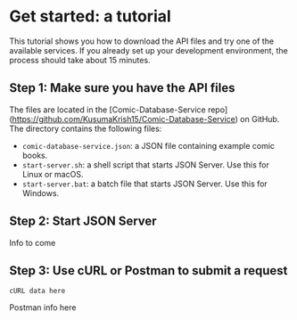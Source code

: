 # Get started: a tutorial
This tutorial shows you how to download the API files and try one of the available services. If you already set up your development environment, the process should take about 15 minutes.

## Step 1: Make sure you have the API files
The files are located in the [Comic-Database-Service repo] (https://github.com/KusumaKrish15/Comic-Database-Service) on GitHub. The directory contains the following files:

- `comic-database-service.json`: a JSON file containing example comic books.
- `start-server.sh`: a shell script that starts JSON Server. Use this for Linux or macOS.
- `start-server.bat`: a batch file that starts JSON Server. Use this for Windows.

## Step 2: Start JSON Server
Info to come

## Step 3: Use cURL or Postman to submit a request
```
cURL data here
```

Postman info here
